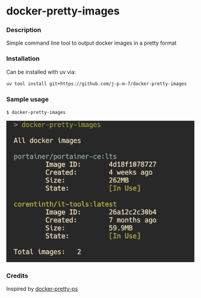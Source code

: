 # docker-pretty-images

### Description

Simple command line tool to output docker images in a pretty format


### Installation

Can be installed with uv via:

```bash
uv tool install git+https://github.com/j-p-m-7/docker-pretty-images
```


### Sample usage

```bash
$ docker-pretty-images
```

<img src="https://raw.githubusercontent.com/j-p-m-7/docker-pretty-images/refs/heads/main/img.png" alt="Logo" width="500"/>


### Credits

Inspired by [docker-pretty-ps](https://github.com/politeauthority/docker-pretty-ps/)
